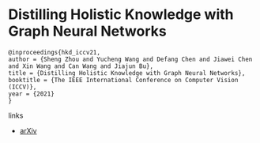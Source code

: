 # Distilling Holistic Knowledge with Graph Neural Networks

```
@inproceedings{hkd_iccv21,
author = {Sheng Zhou and Yucheng Wang and Defang Chen and Jiawei Chen and Xin Wang and Can Wang and Jiajun Bu},
title = {Distilling Holistic Knowledge with Graph Neural Networks},
booktitle = {The IEEE International Conference on Computer Vision (ICCV)},
year = {2021}
}
```

links
- [arXiv](https://arxiv.org/abs/2108.05507)
